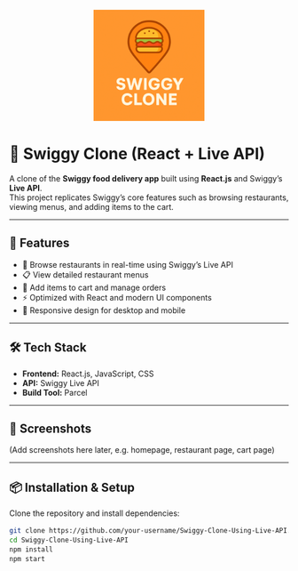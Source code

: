 <p align="center">
  <img src="My_logo.png" alt="Swiggy Clone Logo" width="200"/>
</p>

# 🍔 Swiggy Clone (React + Live API)

A clone of the **Swiggy food delivery app** built using **React.js** and Swiggy’s **Live API**.  
This project replicates Swiggy’s core features such as browsing restaurants, viewing menus, and adding items to the cart.

---

## 🚀 Features
- 🏪 Browse restaurants in real-time using Swiggy’s Live API  
- 📋 View detailed restaurant menus  
- 🛒 Add items to cart and manage orders  
- ⚡ Optimized with React and modern UI components  
- 🔄 Responsive design for desktop and mobile  

---

## 🛠️ Tech Stack
- **Frontend:** React.js, JavaScript, CSS  
- **API:** Swiggy Live API  
- **Build Tool:** Parcel  

---

## 📸 Screenshots
(Add screenshots here later, e.g. homepage, restaurant page, cart page)

---

## 📦 Installation & Setup

Clone the repository and install dependencies:

```bash
git clone https://github.com/your-username/Swiggy-Clone-Using-Live-API.git
cd Swiggy-Clone-Using-Live-API
npm install
npm start
